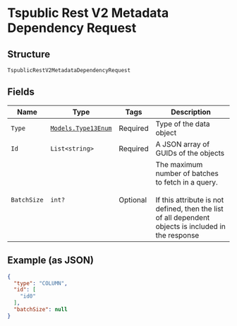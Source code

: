 
# Tspublic Rest V2 Metadata Dependency Request

## Structure

`TspublicRestV2MetadataDependencyRequest`

## Fields

| Name | Type | Tags | Description |
|  --- | --- | --- | --- |
| `Type` | [`Models.Type13Enum`](../../doc/models/type-13-enum.md) | Required | Type of the data object |
| `Id` | `List<string>` | Required | A JSON array of GUIDs of the objects |
| `BatchSize` | `int?` | Optional | The maximum number of batches to fetch in a query.<br><br>If this attribute is not defined, then the list of all dependent objects is included in the response |

## Example (as JSON)

```json
{
  "type": "COLUMN",
  "id": [
    "id0"
  ],
  "batchSize": null
}
```


